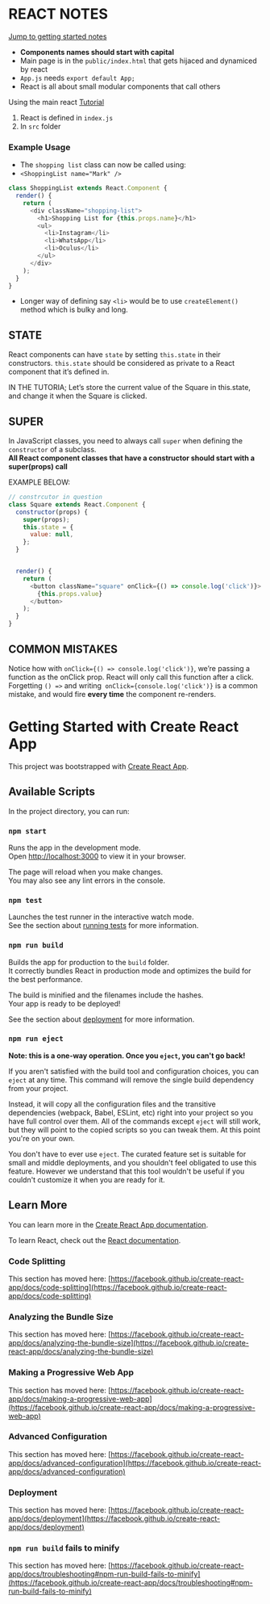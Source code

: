 # REACT NOTES


[Jump to getting started notes](#Getting-Started-with-Create-React-App)

- **Components names should start with capital**
- Main page is in the `public/index.html` that gets hijaced and dynamiced by react
- `App.js` needs `export default App;` 
- React is all about small modular components that call others

Using the main react [Tutorial](https://reactjs.org/tutorial/tutorial.html)

1. React is defined in `index.js` 
2. In `src` folder 

### Example Usage 

- The `shopping list` class can now be called using:
- `<ShoppingList name="Mark" />`
  

```javascript
class ShoppingList extends React.Component {
  render() {
    return (
      <div className="shopping-list">
        <h1>Shopping List for {this.props.name}</h1>
        <ul>
          <li>Instagram</li>
          <li>WhatsApp</li>
          <li>Oculus</li>
        </ul>
      </div>
    );
  }
}

```  
  
- Longer way of defining say `<li>` would be to use `createElement()`  method which is bulky and long.  


## STATE 
  
React components can have `state` by setting `this.state` in their constructors. `this.state` should be considered as private to a React component that it’s defined in.   
  
IN THE TUTORIA; Let’s store the current value of the Square in this.state, and change it when the Square is clicked.


## SUPER 

In JavaScript classes, you need to always call `super` when defining the `constructor` of a subclass.  
**All React component classes that have a constructor should start with a super(props) call**
  
EXAMPLE BELOW:  
  
```javascript
// constrcutor in question
class Square extends React.Component {
  constructor(props) {
    super(props);
    this.state = {
      value: null,
    };
  }


  render() {
    return (
      <button className="square" onClick={() => console.log('click')}>
        {this.props.value}
      </button>
    );
  }
}
```


## COMMON MISTAKES 

Notice how with `onClick={() => console.log('click')}`, we’re passing a function as the onClick prop. 
React will only call this function after a click.  
Forgetting `() =>` and writing` onClick={console.log('click')}` is a common mistake, and would fire **every time** the component re-renders.






# Getting Started with Create React App

This project was bootstrapped with [Create React App](https://github.com/facebook/create-react-app).

## Available Scripts

In the project directory, you can run:

### `npm start`

Runs the app in the development mode.\
Open [http://localhost:3000](http://localhost:3000) to view it in your browser.

The page will reload when you make changes.\
You may also see any lint errors in the console.

### `npm test`

Launches the test runner in the interactive watch mode.\
See the section about [running tests](https://facebook.github.io/create-react-app/docs/running-tests) for more information.

### `npm run build`

Builds the app for production to the `build` folder.\
It correctly bundles React in production mode and optimizes the build for the best performance.

The build is minified and the filenames include the hashes.\
Your app is ready to be deployed!

See the section about [deployment](https://facebook.github.io/create-react-app/docs/deployment) for more information.

### `npm run eject`

**Note: this is a one-way operation. Once you `eject`, you can't go back!**

If you aren't satisfied with the build tool and configuration choices, you can `eject` at any time. This command will remove the single build dependency from your project.

Instead, it will copy all the configuration files and the transitive dependencies (webpack, Babel, ESLint, etc) right into your project so you have full control over them. All of the commands except `eject` will still work, but they will point to the copied scripts so you can tweak them. At this point you're on your own.

You don't have to ever use `eject`. The curated feature set is suitable for small and middle deployments, and you shouldn't feel obligated to use this feature. However we understand that this tool wouldn't be useful if you couldn't customize it when you are ready for it.

## Learn More

You can learn more in the [Create React App documentation](https://facebook.github.io/create-react-app/docs/getting-started).

To learn React, check out the [React documentation](https://reactjs.org/).

### Code Splitting

This section has moved here: [https://facebook.github.io/create-react-app/docs/code-splitting](https://facebook.github.io/create-react-app/docs/code-splitting)

### Analyzing the Bundle Size

This section has moved here: [https://facebook.github.io/create-react-app/docs/analyzing-the-bundle-size](https://facebook.github.io/create-react-app/docs/analyzing-the-bundle-size)

### Making a Progressive Web App

This section has moved here: [https://facebook.github.io/create-react-app/docs/making-a-progressive-web-app](https://facebook.github.io/create-react-app/docs/making-a-progressive-web-app)

### Advanced Configuration

This section has moved here: [https://facebook.github.io/create-react-app/docs/advanced-configuration](https://facebook.github.io/create-react-app/docs/advanced-configuration)

### Deployment

This section has moved here: [https://facebook.github.io/create-react-app/docs/deployment](https://facebook.github.io/create-react-app/docs/deployment)

### `npm run build` fails to minify

This section has moved here: [https://facebook.github.io/create-react-app/docs/troubleshooting#npm-run-build-fails-to-minify](https://facebook.github.io/create-react-app/docs/troubleshooting#npm-run-build-fails-to-minify)
